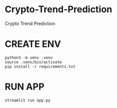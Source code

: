 # Crypto-Trend-Prediction
Crypto Trend Prediction


# CREATE ENV

```
python3 -m venv .venv
source .venv/bin/activate
pip install -r requirements.txt
```

# RUN APP

```
streamlit run app.py
```